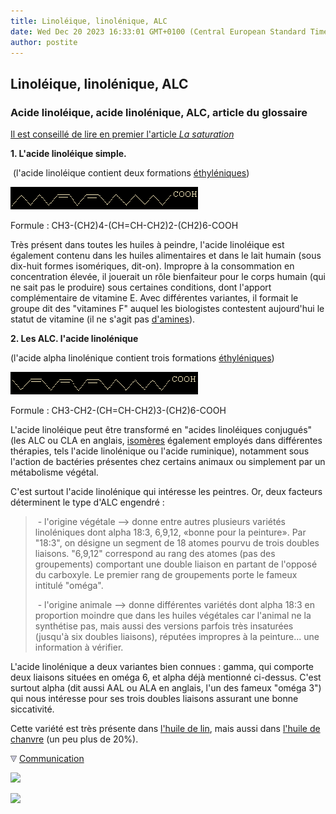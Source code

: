 ```yaml
---
title: Linoléique, linolénique, ALC
date: Wed Dec 20 2023 16:33:01 GMT+0100 (Central European Standard Time)
author: postite
---
```


## Linoléique, linolénique, ALC
### Acide linoléique, acide linolénique, ALC, article du glossaire
 [Il est conseillé de lire en premier l'article _La saturation_](saturation.html)

**1\. L'acide linoléique simple.**

 (l'acide linoléique contient deux formations [éthyléniques](ethylenique.html))

![](images/acidelinoleique.gif)

Formule : CH3\-(CH2)4\-(CH=CH-CH2)2\-(CH2)6\-COOH

Très présent dans toutes les huiles à peindre, l'acide linoléique est également contenu dans les huiles alimentaires et dans le lait humain (sous dix-huit formes isomériques, dit-on). Impropre à la consommation en concentration élevée, il jouerait un rôle bienfaiteur pour le corps humain (qui ne sait pas le produire) sous certaines conditions, dont l'apport complémentaire de vitamine E. Avec différentes variantes, il formait le groupe dit des "vitamines F" auquel les biologistes contestent aujourd'hui le statut de vitamine (il ne s'agit pas [d'amines](amine.html)).

**2\. Les ALC. l'acide linolénique**

(l'acide alpha linolénique contient trois formations [éthyléniques](ethylenique.html))

![](images/acidelinoleniquealp.gif)

Formule : CH3\-CH2\-(CH=CH-CH2)3\-(CH2)6\-COOH

L'acide linoléique peut être transformé en "acides linoléiques conjugués" (les ALC ou CLA en anglais, [isomères](isomerie.html) également employés dans différentes thérapies, tels l'acide linolénique ou l'acide ruminique), notamment sous l'action de bactéries présentes chez certains animaux ou simplement par un métabolisme végétal.

C'est surtout l'acide linolénique qui intéresse les peintres. Or, deux facteurs déterminent le type d'ALC engendré :

>  - l'origine végétale --> donne entre autres plusieurs variétés linoléniques dont alpha 18:3, 6,9,12, «bonne pour la peinture». Par "18:3", on désigne un segment de 18 atomes pourvu de trois doubles liaisons. "6,9,12" correspond au rang des atomes (pas des groupements) comportant une double liaison en partant de l'opposé du carboxyle. Le premier rang de groupements porte le fameux intitulé "oméga".
> 
>  - l'origine animale --> donne différentes variétés dont alpha 18:3 en proportion moindre que dans les huiles végétales car l'animal ne la synthétise pas, mais aussi des versions parfois très insaturées (jusqu'à six doubles liaisons), réputées impropres à la peinture... une information à vérifier.

L'acide linolénique a deux variantes bien connues : gamma, qui comporte deux liaisons situées en oméga 6, et alpha déjà mentionné ci-dessus. C'est surtout alpha (dit aussi AAL ou ALA en anglais, l'un des fameux "oméga 3") qui nous intéresse pour ses trois doubles liaisons assurant une bonne siccativité.

Cette variété est très présente dans [l'huile de lin](huiledelin.html), mais aussi dans [l'huile de chanvre](autreshuiles.html#lhuiledechanvre) (un peu plus de 20%).



![](images/flechebas.gif) [Communication](http://www.artrealite.com/annonceurs.htm) 

[![](https://cbonvin.fr/sites/regie.artrealite.com/visuels/campagne1.png)](index-2.html#20131014)

![](https://cbonvin.fr/sites/regie.artrealite.com/visuels/campagne2.png)